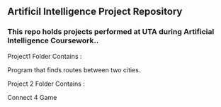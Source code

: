 ## Artificil Intelligence Project Repository ##
### This repo holds projects performed at UTA during Artificial Intelligence Coursework..

Project1 Folder Contains :

Program that finds routes between two cities.

Project 2 Folder Contains :

Connect 4 Game  
